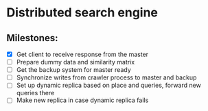 # Distributed search engine

## Milestones:

- [x] Get client to receive response from the master 
- [ ] Prepare dummy data and similarity matrix
- [ ] Get the backup system for master ready 
- [ ] Synchronize writes from crawler process to master and backup 
- [ ] Set up dynamic replica based on place and queries, forward new queries there
- [ ] Make new replica in case dynamic replica fails